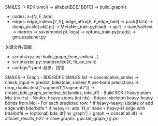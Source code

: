 SMILES → RDKit(mol) → alfabet(BDE/ BDFE) → build_graph():
   - nodes: x=[N, F_bde]
   - edges: edge_index=[2, E], edge_attr=[E, F_edge_bde]
 → pack(Data) → dump_pickle(.pkl/.pt)
 → MetaNet_train.py(load) → split → train/val/test → metrics → save(model.pt, logs)
 → optuna_train.py(study) → gnn_explainer.py

关键文件/函数：
- scripts/xyz.py: build_graph_from_smiles(...)
- scripts/abc.py: standardize(X, fit_on_train)
- configs/*.yaml: 超参、路径


SMILES -> Graph - BDE/BDFE
SMILES list
  → canonicalize_smiles → check_input
  → predict_bdes(can_smiles)  # per-bond predictions
      → drop_duplicates(['fragment1','fragment2'])
  → create_bde_graph_selective_hs(smiles, bde_df)
      - Build RDKit heavy-atom Mol (no Hs)
      - Nodes: heavy atoms (int ids)
      - Edges: skeleton heavy-heavy bonds from Mol
      - For each predicted row:
          * if heavy-heavy: update or add edge with bde/bdfe
          * if heavy-H: add 'H_x' node + heavy–H edge with bde/bdfe
  → (optional) bde_df['nx_graph'] = graph
→ concat all dfs → alfabet_results_022
→ save graphs: gpickle_graph_{i}.pkl
